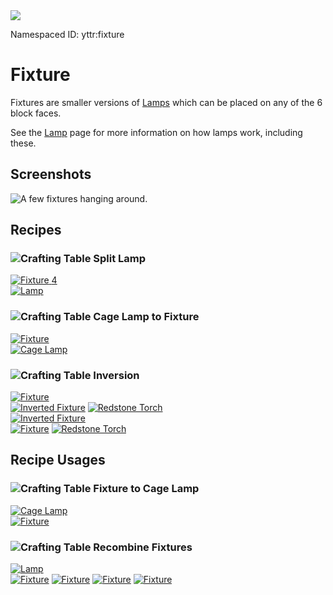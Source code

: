 <img class="infobox" src="../img/item/fixture_cycle_all.png">

<span class="aside">Namespaced ID: <span>yttr:fixture</span></span>
# Fixture

Fixtures are smaller versions of [Lamps](/lamp) which can be placed on any of the 6 block faces.

See the [Lamp](/lamp) page for more information on how lamps work, including these.

## Screenshots
![A few fixtures hanging around.](img/fixture.png)
 
## Recipes

### <img class="symbolic" title="Crafting Table" src="../img/symbolic/crafting_table.png"/>  Split Lamp
<div class="recipe" title="Namespaced ID: yttr:fixtures_from_lamp">
	<a href="#" class="output">
		<img title="Fixture" src="../img/item/fixture_cycle_all.png"/>
		<span class="quantity">4</span>
	</a>
	<div class="input">
		<a href="/lamp"><img title="Lamp" src="../img/item/lamp_cycle_all.png"/></a>
	</div>
</div>

### <img class="symbolic" title="Crafting Table" src="../img/symbolic/crafting_table.png"/>  Cage Lamp to Fixture
<div class="recipe" title="Namespaced ID: yttr:fixture_from_cage_lamp">
	<a href="#" class="output">
		<img title="Fixture" src="../img/item/fixture_cycle_all.png"/>
	</a>
	<div class="input">
		<a href="/cage_lamp"><img title="Cage Lamp" src="../img/item/cage_lamp_cycle_all.png"/></a>
	</div>
</div>

### <img class="symbolic" title="Crafting Table" src="../img/symbolic/crafting_table.png"/>  Inversion

<div class="recipe" title="Namespaced ID: yttr:fixture_invert">
	<a href="#" class="output">
		<img title="Fixture" src="../img/item/fixture_cycle.png"/>
	</a>
	<div class="input">
		<a href="#"><img title="Inverted Fixture" src="../img/item/fixture_inverted_cycle.png"/></a>
		<a href="https://minecraft.fandom.com/wiki/Redstone_Torch"><img alt="Redstone Torch" src="../img/item/redstone_torch.png"/></a>
	</div>
</div>

<div class="recipe" title="Namespaced ID: yttr:fixture_invert">
	<a href="#" class="output">
		<img title="Inverted Fixture" src="../img/item/fixture_inverted_cycle.png"/>
	</a>
	<div class="input">
		<a href="#"><img title="Fixture" src="../img/item/fixture_cycle.png"/></a>
		<a href="https://minecraft.fandom.com/wiki/Redstone_Torch"><img alt="Redstone Torch" src="../img/item/redstone_torch.png"/></a>
	</div>
</div>

## Recipe Usages

### <img class="symbolic" title="Crafting Table" src="../img/symbolic/crafting_table.png"/>  Fixture to Cage Lamp
<div class="recipe" title="Namespaced ID: yttr:cage_lamp_from_fixture">
	<a href="/cage_lamp" class="output">
		<img title="Cage Lamp" src="../img/item/cage_lamp_cycle_all.png"/>
	</a>
	<div class="input">
		<a href="#"><img title="Fixture" src="../img/item/fixture_cycle_all.png"/></a>
	</div>
</div>

### <img class="symbolic" title="Crafting Table" src="../img/symbolic/crafting_table.png"/>  Recombine Fixtures
<div class="recipe" title="Namespaced ID: yttr:fixtures_to_lamp">
	<a href="/lamp" class="output">
		<img title="Lamp" src="../img/item/lamp_cycle_all.png"/>
	</a>
	<div class="input small">
		<a href="#"><img title="Fixture" src="../img/item/fixture_cycle_all.png"/></a>
		<a href="#"><img title="Fixture" src="../img/item/fixture_cycle_all.png"/></a>
		<a href="#"><img title="Fixture" src="../img/item/fixture_cycle_all.png"/></a>
		<a href="#"><img title="Fixture" src="../img/item/fixture_cycle_all.png"/></a>
	</div>
</div>
